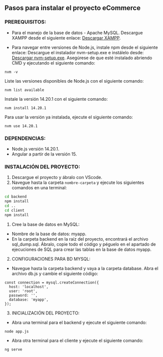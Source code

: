 ## Pasos para instalar el proyecto eCommerce

### PREREQUISITOS:
- Para el manejo de la base de datos - Apache MySQL.
  Descargue XAMPP desde el siguiente enlace: [Descargar XAMPP](https://sourceforge.net/projects/xampp/files/XAMPP%20Windows/8.0.28/xampp-windows-x64-8.0.28-0-VS16-installer.exe/download).

- Para navegar entre versiones de Node.js, instale npm desde el siguiente enlace:
  Descargue el instalador nvm-setup.exe e instálelo desde: [Descargar nvm-setup.exe](https://github.com/coreybutler/nvm-windows/releases).
  Asegúrese de que esté instalado abriendo CMD y ejecutando el siguiente comando:

```
nvm -v
```
Liste las versiones disponibles de Node.js con el siguiente comando:
```
nvm list available
```
Instale la versión 14.20.1 con el siguiente comando:
```
nvm install 14.20.1
```
Para usar la versión ya instalada, ejecute el siguiente comando:
```
nvm use 14.20.1
```
### DEPENDENCIAS:
- Node.js versión 14.20.1.
- Angular a partir de la versión 15.

### INSTALACIÓN DEL PROYECTO:
1. Descargue el proyecto y ábralo con VScode.
2. Navegue hasta la carpeta `nombre-carpeta` y ejecute los siguientes comandos en una terminal:
 ```bash
 cd backend
 npm install
 cd ..
 cd client
 npm install
 ```
1. Cree la base de datos en MySQL:
- Nombre de la base de datos: myapp.
- En la carpeta backend en la raíz del proyecto, encontrará el archivo sql_dump.sql. Ábralo, copie todo el código y péguelo en el apartado de ejecuciones de SQL para crear las tablas en la base de datos myapp.
2. CONFIGURACIONES PARA BD MYSQL:
- Navegue hasta la carpeta backend y vaya a la carpeta database. Abra el archivo db.js y cambie el siguiente código:
```
const connection = mysql.createConnection({
  host: 'localhost',
  user: 'root',
  password: '',
  database: 'myapp',
});
```
3. INICIALIZACIÓN DEL PROYECTO:
- Abra una terminal para el backend y ejecute el siguiente comando:
```
node app.js
```
- Abra otra terminal para el cliente y ejecute el siguiente comando:
```
ng serve
```

